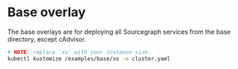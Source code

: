 # Base overlay

The base overlays are for deploying all Sourcegraph services from the base directory, except cAdvisor.

```bash
# NOTE: replace `xs` with your instance size.
kubectl kustomize /examples/base/xs -o cluster.yaml
```
